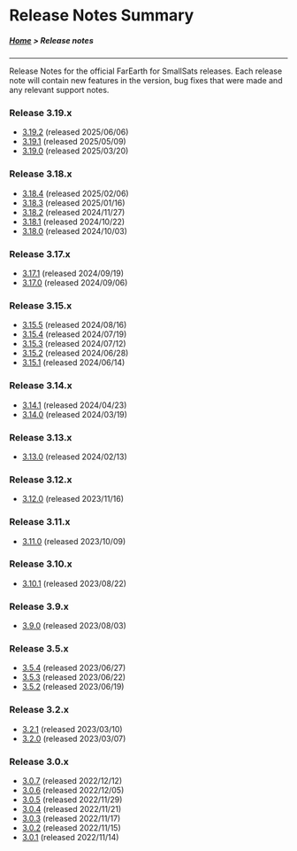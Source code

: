 # Release Notes Summary

##### [Home](../README.md) > Release notes
---

Release Notes for the official FarEarth for SmallSats releases. Each release note will contain new features in the version, bug fixes that were made and any relevant support notes.

### Release 3.19.x
* [3.19.2](3.19.2.md) (released 2025/06/06)
* [3.19.1](3.19.1.md) (released 2025/05/09)
* [3.19.0](3.19.0.md) (released 2025/03/20)

### Release 3.18.x
* [3.18.4](3.18.4.md) (released 2025/02/06)
* [3.18.3](3.18.3.md) (released 2025/01/16)
* [3.18.2](3.18.2.md) (released 2024/11/27)
* [3.18.1](3.18.1.md) (released 2024/10/22)
* [3.18.0](3.18.0.md) (released 2024/10/03)

### Release 3.17.x
* [3.17.1](3.17.1.md) (released 2024/09/19)
* [3.17.0](3.17.0.md) (released 2024/09/06)

### Release 3.15.x
* [3.15.5](3.15.5.md) (released 2024/08/16)
* [3.15.4](3.15.4.md) (released 2024/07/19)
* [3.15.3](3.15.3.md) (released 2024/07/12)
* [3.15.2](3.15.2.md) (released 2024/06/28)
* [3.15.1](3.15.1.md) (released 2024/06/14)

### Release 3.14.x
* [3.14.1](3.14.1.md) (released 2024/04/23)
* [3.14.0](3.14.0.md) (released 2024/03/19)

### Release 3.13.x
* [3.13.0](3.13.0.md) (released 2024/02/13)

### Release 3.12.x
* [3.12.0](3.12.0.md) (released 2023/11/16)

### Release 3.11.x
* [3.11.0](3.11.0.md) (released 2023/10/09)

### Release 3.10.x
* [3.10.1](3.10.1.md) (released 2023/08/22)

### Release 3.9.x
* [3.9.0](3.9.0.md) (released 2023/08/03)

### Release 3.5.x
* [3.5.4](3.5.4.md) (released 2023/06/27)
* [3.5.3](3.5.3.md) (released 2023/06/22)
* [3.5.2](3.5.2.md) (released 2023/06/19)

### Release 3.2.x
* [3.2.1](3.2.1.md) (released 2023/03/10)
* [3.2.0](3.2.0.md) (released 2023/03/07)

### Release 3.0.x
* [3.0.7](3.0.7.md) (released 2022/12/12)
* [3.0.6](3.0.6.md) (released 2022/12/05)
* [3.0.5](3.0.5.md) (released 2022/11/29)
* [3.0.4](3.0.4.md) (released 2022/11/21)
* [3.0.3](3.0.3.md) (released 2022/11/17)
* [3.0.2](3.0.2.md) (released 2022/11/15)
* [3.0.1](3.0.1.md) (released 2022/11/14)
